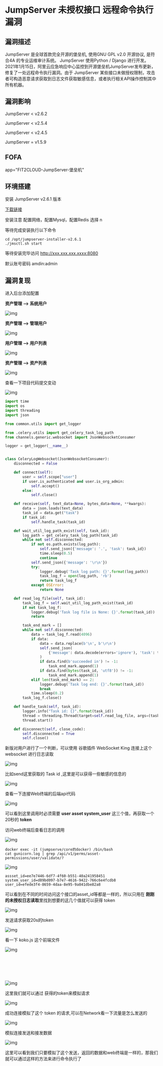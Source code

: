 # JumpServer 未授权接口 远程命令执行漏洞

## 漏洞描述

JumpServer 是全球首款完全开源的堡垒机, 使用GNU GPL v2.0 开源协议, 是符合4A 的专业运维审计系统。 JumpServer 使用Python / Django 进行开发。2021年1月15日，阿里云应急响应中心监控到开源堡垒机JumpServer发布更新，修复了一处远程命令执行漏洞。由于 JumpServer 某些接口未做授权限制，攻击者可构造恶意请求获取到日志文件获取敏感信息，或者执行相关API操作控制其中所有机器。

## 漏洞影响

<a-checkbox checked>JumpServer < v2.6.2</a-checkbox></br>

<a-checkbox checked>JumpServer < v2.5.4</a-checkbox></br>

<a-checkbox checked>JumpServer < v2.4.5</a-checkbox></br>

<a-checkbox checked>JumpServer = v1.5.9</a-checkbox></br>

## FOFA

<a-checkbox checked>app="FIT2CLOUD-JumpServer-堡垒机"</a-checkbox></br>

## 环境搭建

安装 JumpServer v2.6.1 版本

[下载链接](https://www.o2oxy.cn/wp-content/uploads/2021/01/quick_start.zip)

<a-checkbox checked>安装注意 配置网络，配置Mysql，配置Redis 选择 n</a-checkbox></br>

等待完成安装执行以下命令

```shell
cd /opt/jumpserver-installer-v2.6.1
./jmsctl.sh start
```

等待安装完毕访问 http://xxx.xxx.xxx.xxxx:8080

默认账号密码 amdin:admin

## 漏洞复现

进入后台添加配置

**资产管理 -->  系统用户**

![img](../../../.vuepress/public/img/watermark,image_c2h1aXlpbi9zdWkucG5nP3gtb3NzLXByb2Nlc3M9aW1hZ2UvcmVzaXplLFBfMTQvYnJpZ2h0LC0zOS9jb250cmFzdCwtNjQ,g_se,t_17,x_1,y_10-20220313161809662.png)



**资产管理 --> 管理用户**

![img](../../../.vuepress/public/img/watermark,image_c2h1aXlpbi9zdWkucG5nP3gtb3NzLXByb2Nlc3M9aW1hZ2UvcmVzaXplLFBfMTQvYnJpZ2h0LC0zOS9jb250cmFzdCwtNjQ,g_se,t_17,x_1,y_10-20220313161809610.png)



**用户管理 --> 用户列表**

![img](../../../.vuepress/public/img/watermark,image_c2h1aXlpbi9zdWkucG5nP3gtb3NzLXByb2Nlc3M9aW1hZ2UvcmVzaXplLFBfMTQvYnJpZ2h0LC0zOS9jb250cmFzdCwtNjQ,g_se,t_17,x_1,y_10-20220313161809603.png)



**资产管理 --> 资产列表**

![img](../../../.vuepress/public/img/watermark,image_c2h1aXlpbi9zdWkucG5nP3gtb3NzLXByb2Nlc3M9aW1hZ2UvcmVzaXplLFBfMTQvYnJpZ2h0LC0zOS9jb250cmFzdCwtNjQ,g_se,t_17,x_1,y_10-20220313161809643.png)



查看一下项目代码提交变动

![img](../../../.vuepress/public/img/watermark,image_c2h1aXlpbi9zdWkucG5nP3gtb3NzLXByb2Nlc3M9aW1hZ2UvcmVzaXplLFBfMTQvYnJpZ2h0LC0zOS9jb250cmFzdCwtNjQ,g_se,t_17,x_1,y_10-20220313161809614.png)

```python
import time
import os
import threading
import json

from common.utils import get_logger

from .celery.utils import get_celery_task_log_path
from channels.generic.websocket import JsonWebsocketConsumer

logger = get_logger(__name__)


class CeleryLogWebsocket(JsonWebsocketConsumer):
    disconnected = False

    def connect(self):
        user = self.scope["user"]
        if user.is_authenticated and user.is_org_admin:
            self.accept()
        else:
            self.close()

    def receive(self, text_data=None, bytes_data=None, **kwargs):
        data = json.loads(text_data)
        task_id = data.get("task")
        if task_id:
            self.handle_task(task_id)

    def wait_util_log_path_exist(self, task_id):
        log_path = get_celery_task_log_path(task_id)
        while not self.disconnected:
            if not os.path.exists(log_path):
                self.send_json({'message': '.', 'task': task_id})
                time.sleep(0.5)
                continue
            self.send_json({'message': '\r\n'})
            try:
                logger.debug('Task log path: {}'.format(log_path))
                task_log_f = open(log_path, 'rb')
                return task_log_f
            except OSError:
                return None

    def read_log_file(self, task_id):
        task_log_f = self.wait_util_log_path_exist(task_id)
        if not task_log_f:
            logger.debug('Task log file is None: {}'.format(task_id))
            return

        task_end_mark = []
        while not self.disconnected:
            data = task_log_f.read(4096)
            if data:
                data = data.replace(b'\n', b'\r\n')
                self.send_json(
                    {'message': data.decode(errors='ignore'), 'task': task_id}
                )
                if data.find(b'succeeded in') != -1:
                    task_end_mark.append(1)
                if data.find(bytes(task_id, 'utf8')) != -1:
                    task_end_mark.append(1)
            elif len(task_end_mark) == 2:
                logger.debug('Task log end: {}'.format(task_id))
                break
            time.sleep(0.2)
        task_log_f.close()

    def handle_task(self, task_id):
        logger.info("Task id: {}".format(task_id))
        thread = threading.Thread(target=self.read_log_file, args=(task_id,))
        thread.start()

    def disconnect(self, close_code):
        self.disconnected = True
        self.close()
```



新版对用户进行了一个判断，可以使用 谷歌插件 WebSocket King 连接上这个websocket 进行日志读取

![img](../../../.vuepress/public/img/watermark,image_c2h1aXlpbi9zdWkucG5nP3gtb3NzLXByb2Nlc3M9aW1hZ2UvcmVzaXplLFBfMTQvYnJpZ2h0LC0zOS9jb250cmFzdCwtNjQ,g_se,t_17,x_1,y_10-20220313161809793.png)



比如send这里获取的 Task id ,这里是可以获得一些敏感的信息的



![img](../../../.vuepress/public/img/watermark,image_c2h1aXlpbi9zdWkucG5nP3gtb3NzLXByb2Nlc3M9aW1hZ2UvcmVzaXplLFBfMTQvYnJpZ2h0LC0zOS9jb250cmFzdCwtNjQ,g_se,t_17,x_1,y_10-20220313161809929.png)



查看一下连接Web终端的后端api代码



![img](../../../.vuepress/public/img/watermark,image_c2h1aXlpbi9zdWkucG5nP3gtb3NzLXByb2Nlc3M9aW1hZ2UvcmVzaXplLFBfMTQvYnJpZ2h0LC0zOS9jb250cmFzdCwtNjQ,g_se,t_17,x_1,y_10-20220313161810460.png)



可以看到这里调用时必须需要 **user asset system_user** 这三个值，再获取一个20秒的 **token**

访问web终端后查看日志的调用

![img](../../../.vuepress/public/img/watermark,image_c2h1aXlpbi9zdWkucG5nP3gtb3NzLXByb2Nlc3M9aW1hZ2UvcmVzaXplLFBfMTQvYnJpZ2h0LC0zOS9jb250cmFzdCwtNjQ,g_se,t_17,x_1,y_10-20220313161809708.png)

```plain
docker exec -it (jumpserve/core的docker) /bin/bash
cat gunicorn.log | grep /api/v1/perms/asset-permissions/user/validate/?
```

![img](../../../.vuepress/public/img/watermark,image_c2h1aXlpbi9zdWkucG5nP3gtb3NzLXByb2Nlc3M9aW1hZ2UvcmVzaXplLFBfMTQvYnJpZ2h0LC0zOS9jb250cmFzdCwtNjQ,g_se,t_17,x_1,y_10-20220313161809942.png)



```plain
assset_id=ee7e7446-6df7-4f60-b551-40a241958451
system_user_id=d89bd097-b7e7-4616-9422-766c6e4fcdb8	
user_id=efede3f4-8659-4daa-8e95-9a841dbe82a8
```



可以看到在不同的时间访问这个接口的asset_id等都是一样的，所以只用在 **刚刚的未授权日志读取**里找到想要的这几个值就可以获得 token

![img](../../../.vuepress/public/img/watermark,image_c2h1aXlpbi9zdWkucG5nP3gtb3NzLXByb2Nlc3M9aW1hZ2UvcmVzaXplLFBfMTQvYnJpZ2h0LC0zOS9jb250cmFzdCwtNjQ,g_se,t_17,x_1,y_10-20220313161810372.png)



发送请求获取20s的token



![img](../../../.vuepress/public/img/watermark,image_c2h1aXlpbi9zdWkucG5nP3gtb3NzLXByb2Nlc3M9aW1hZ2UvcmVzaXplLFBfMTQvYnJpZ2h0LC0zOS9jb250cmFzdCwtNjQ,g_se,t_17,x_1,y_10-20220313161809940.png)



看一下 koko.js 这个前端文件



![img](../../../.vuepress/public/img/watermark,image_c2h1aXlpbi9zdWkucG5nP3gtb3NzLXByb2Nlc3M9aW1hZ2UvcmVzaXplLFBfMTQvYnJpZ2h0LC0zOS9jb250cmFzdCwtNjQ,g_se,t_17,x_1,y_10-20220313161810314.png)

<br/>

<a-alert type="success" message="后端代码 https://github.com/jumpserver/koko/blob/e054394ffd13ac7c71a4ac980340749d9548f5e1/pkg/httpd/webserver.go" description="" showIcon>
</a-alert>
<br/>

​	

![img](../../../.vuepress/public/img/watermark,image_c2h1aXlpbi9zdWkucG5nP3gtb3NzLXByb2Nlc3M9aW1hZ2UvcmVzaXplLFBfMTQvYnJpZ2h0LC0zOS9jb250cmFzdCwtNjQ,g_se,t_17,x_1,y_10-20220313161810134.png)



这里我们就可以通过 获得的token来模拟请求



![img](../../../.vuepress/public/img/watermark,image_c2h1aXlpbi9zdWkucG5nP3gtb3NzLXByb2Nlc3M9aW1hZ2UvcmVzaXplLFBfMTQvYnJpZ2h0LC0zOS9jb250cmFzdCwtNjQ,g_se,t_17,x_1,y_10-20220313161810381.png)



成功连接模拟了这个 token 的请求,可以在Network看一下流量是怎么发送的



![img](../../../.vuepress/public/img/watermark,image_c2h1aXlpbi9zdWkucG5nP3gtb3NzLXByb2Nlc3M9aW1hZ2UvcmVzaXplLFBfMTQvYnJpZ2h0LC0zOS9jb250cmFzdCwtNjQ,g_se,t_17,x_1,y_10-20220313161810561.png)



模拟连接发送和接发数据



![img](../../../.vuepress/public/img/watermark,image_c2h1aXlpbi9zdWkucG5nP3gtb3NzLXByb2Nlc3M9aW1hZ2UvcmVzaXplLFBfMTQvYnJpZ2h0LC0zOS9jb250cmFzdCwtNjQ,g_se,t_17,x_1,y_10-20220313161810460-7159490.png)



这里可以看到我们只要模拟了这个发送，返回的数据和web终端是一样的，那我们就可以通过这样的方法来进行命令执行了